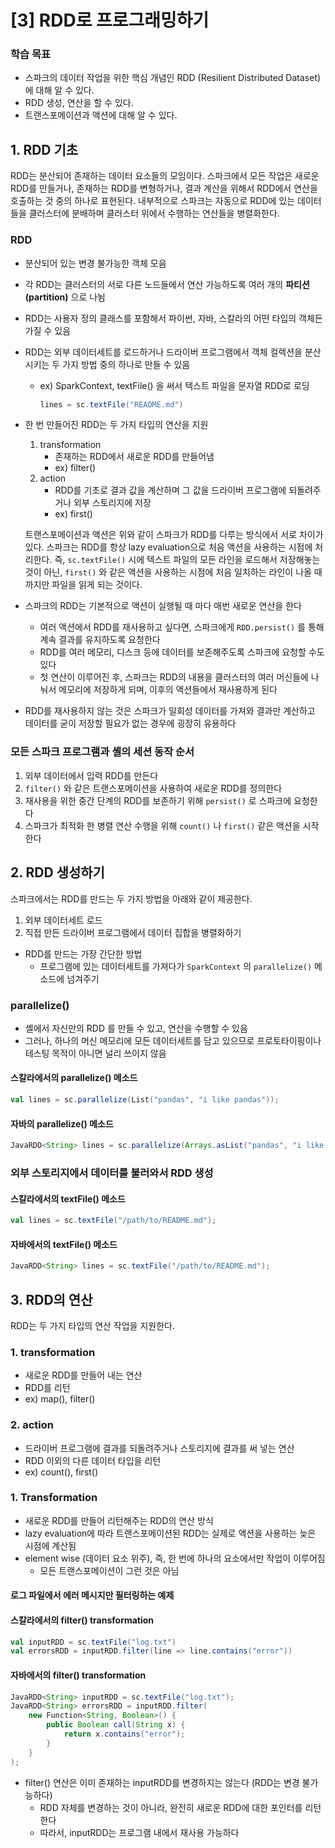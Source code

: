 # [3] RDD로 프로그래밍하기

### 학습 목표

- 스파크의 데이터 작업을 위한 핵심 개념인 RDD (Resilient Distributed Dataset) 에 대해 알 수 있다.
- RDD 생성, 연산을 할 수 있다.
- 트랜스포메이션과 액션에 대해 알 수 있다.



## 1. RDD 기초

  RDD는 분산되어 존재하는 데이터 요소들의 모임이다. 스파크에서 모든 작업은 새로운 RDD를 만들거나, 존재하는 RDD를 변형하거나, 결과 계산을 위해서 RDD에서 연산을 호출하는 것 중의 하나로 표현된다. 내부적으로 스파크는 자동으로 RDD에 있는 데이터들을 클러스터에 분배하며 클러스터 위에서 수행하는 연산들을 병렬화한다.



### RDD

- 분산되어 있는 변경 불가능한 객체 모음

- 각 RDD는 클러스터의 서로 다른 노드들에서 연산 가능하도록 여러 개의 **파티션 (partition)** 으로 나뉨

- RDD는 사용자 정의 클래스를 포함해서 파이썬, 자바, 스칼라의 어떤 타입의 객체든 가질 수 있음

- RDD는 외부 데이터세트를 로드하거나 드라이버 프로그램에서 객체 컬렉션을 분산시키는 두 가지 방법 중의 하나로 만들 수 있음

  - ex) SparkContext, textFile() 을 써서 텍스트 파일을 문자열 RDD로 로딩

    ```scala
    lines = sc.textFile("README.md")
    ```

- 한 번 만들어진 RDD는 두 가지 타입의 연산을 지원
  1. transformation
     - 존재하는 RDD에서 새로운 RDD를 만들어냄
     - ex) filter()
  2. action
     - RDD를 기초로 결과 값을 계산하며 그 값을 드라이버 프로그램에 되돌려주거나 외부 스토리지에 저장
     - ex) first()

  트랜스포메이션과 액션은 위와 같이 스파크가 RDD를 다루는 방식에서 서로 차이가 있다. 스파크는 RDD를 항상 lazy evaluation으로 처음 액션을 사용하는 시점에 처리한다. 즉, `sc.textFile()` 시에 텍스트 파일의 모든 라인을 로드해서 저장해놓는 것이 아닌, `first()` 와 같은 액션을 사용하는 시점에 처음 일치하는 라인이 나올 때 까지만 파일을 읽게 되는 것이다.

- 스파크의 RDD는 기본적으로 액션이 실행될 때 마다 매번 새로운 연산을 한다
  - 여러 액션에서 RDD를 재사용하고 싶다면, 스파크에게 `RDD.persist()` 를 통해 계속 결과를 유지하도록 요청한다
  - RDD를 여러 메모리, 디스크 등에 데이터를 보존해주도록 스파크에 요청할 수도 있다
  - 첫 연산이 이루어진 후, 스파크는 RDD의 내용을 클러스터의 여러 머신들에 나눠서 메모리에 저장하게 되며, 이후의 액션들에서 재사용하게 된다
- RDD를 재사용하지 않는 것은 스파크가 일회성 데이터를 가져와 결과만 계산하고 데이터를 굳이 저장할 필요가 없는 경우에 굉장히 유용하다



### 모든 스파크 프로그램과 셸의 세션 동작 순서

1. 외부 데이터에서 입력 RDD를 만든다
2. `filter()` 와 같은 트랜스포메이션을 사용하여 새로운 RDD를 정의한다
3. 재사용을 위한 중간 단계의 RDD를 보존하기 위해 `persist()` 로 스파크에 요청한다
4. 스파크가 최적화 한 병렬 연산 수행을 위해 `count()` 나 `first()` 같은 액션을 시작한다



## 2. RDD 생성하기

  스파크에서는 RDD를 만드는 두 가지 방법을 아래와 같이 제공한다.

1. 외부 데이터세트 로드
2. 직접 만든 드라이버 프로그램에서 데이터 집합을 병렬화하기

 

- RDD를 만드는 가장 간단한 방법
  - 프로그램에 있는 데이터세트를 가져다가 `SparkContext` 의 `parallelize()` 메소드에 넘겨주기

### parallelize()

- 셸에서 자신만의 RDD 를 만들 수 있고, 연산을 수행할 수 있음
- 그러나, 하나의 머신 메모리에 모든 데이터세트를 담고 있으므로 프로토타이핑이나 테스팅 목적이 아니면 널리 쓰이지 않음

#### 스칼라에서의 parallelize() 메소드

```scala
val lines = sc.parallelize(List("pandas", "i like pandas"));
```



#### 자바의 parallelize() 메소드

```java
JavaRDD<String> lines = sc.parallelize(Arrays.asList("pandas", "i like pandas"))
```



### 외부 스토리지에서 데이터를 불러와서 RDD 생성

#### 스칼라에서의 textFile() 메소드

```scala
val lines = sc.textFile("/path/to/README.md");
```

#### 자바에서의 textFile() 메소드

```java
JavaRDD<String> lines = sc.textFile("/path/to/README.md");
```



## 3. RDD의 연산

  RDD는 두 가지 타입의 연산 작업을 지원한다.

### 1. transformation

- 새로운 RDD를 만들어 내는 연산
- RDD를 리턴
- ex) map(), filter()

### 2. action

- 드라이버 프로그램에 결과를 되돌려주거나 스토리지에 결과를 써 넣는 연산
- RDD 이외의 다른 데이터 타입을 리턴
- ex) count(), first()



### 1. Transformation

- 새로운 RDD를 만들어 리턴해주는 RDD의 연산 방식
- lazy evaluation에 따라 트랜스포메이션된 RDD는 실제로 액션을 사용하는 늦은 시점에 계산됨
- element wise (데이터 요소 위주), 즉, 한 번에 하나의 요소에서만 작업이 이루어짐
  - 모든 트랜스포메이션이 그런 것은 아님

#### 로그 파일에서 에러 메시지만 필터링하는 예제

#### 스칼라에서의 filter() transformation

```scala
val inputRDD = sc.textFile("log.txt")
val errorsRDD = inputRDD.filter(line => line.contains("error"))
```

#### 자바에서의 filter() transformation

```java
JavaRDD<String> inputRDD = sc.textFile("log.txt");
JavaRDD<String> errorsRDD = inputRDD.filter(
	new Function<String, Boolean>() {
		public Boolean call(String x) {
			return x.contains("error");
		}
	}
);
```

- filter() 연산은 이미 존재하는 inputRDD를 변경하지는 않는다 (RDD는 변경 불가능하다)
  - RDD 자체를 변경하는 것이 아니라, 완전히 새로운 RDD에 대한 포인터를 리턴한다
  - 따라서, inputRDD는 프로그램 내에서 재사용 가능하다

